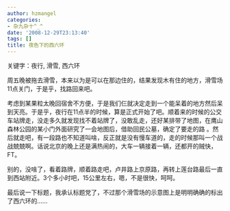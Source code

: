 ```yaml
---
author: hzmangel
categories:
- 杂九杂十^_^
date: '2008-12-29T23:13:40'
tags: []
title: 夜色下的西六环
---
```

关键字：夜行, 滑雪, 西六环

周五晚被拖去滑雪，本来以为是可以在那边住的，结果发现木有住的地方，滑雪场11点关门，于是乎，找路回来吧。

考虑到某果粒太晚回宿舍不方便，于是我们仨就决定走到一个能呆着的地方然后呆到天亮。于是乎，夜行在11点半的时候，算是正式开始了吧。<!--more-->顺着来的时候的公交车站牌走，没走多久就发现找不着站牌了，没敢乱走，还好某排带了地图，在鹰山森林公园的某小门外面研究了一会地图后，借助回民公墓，确定了要走的路
。然后就走吧，有一段路也不知道叫啥，反正就是没有慢车道的，走的时候那叫一个战战兢兢啊。话说北京的晚上还是满热闹的，大车一辆接着一辆，还都开的贼快，FT。

别的，没啥了，看着路牌，顺着路走吧，卢井路上京原路，再转上莲台路最后一直到西站附近。3个多小时吧，15公里左右，嗯，不是很快，呵呵。

最后说一下标题，我承认标题党了，不过那个滑雪场的示意图上是明明确确的标出了西六环的……